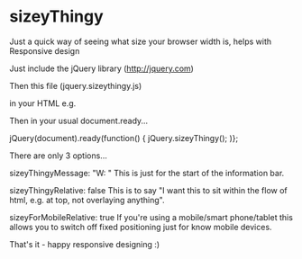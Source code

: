 sizeyThingy
===========

Just a quick way of seeing what size your browser width is, helps with Responsive design

Just include the jQuery library (http://jquery.com)

Then this file (jquery.sizeythingy.js)

in your HTML e.g.

<script src="http://ajax.googleapis.com/ajax/libs/jquery/1.7.1/jquery.js"></script> 
<script src="assets/js/plugins/jquery.sizeythingy.js"></script> 

Then in your usual document.ready...


jQuery(document).ready(function() {
    jQuery.sizeyThingy(); 
)};

There are only 3 options...

sizeyThingyMessage: "W: "
This is just for the start of the information bar.

sizeyThingyRelative: false
This is to say "I want this to sit within the flow of html, e.g. at top, not overlaying anything".

sizeyForMobileRelative: true
If you're using a mobile/smart phone/tablet this allows you to switch off fixed positioning just for know mobile devices.

That's it - happy responsive designing :)